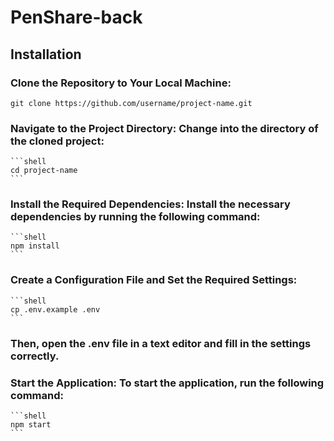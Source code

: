 # PenShare-back

## Installation

### Clone the Repository to Your Local Machine:

    git clone https://github.com/username/project-name.git

### Navigate to the Project Directory: Change into the directory of the cloned project:
    ```shell
    cd project-name
    ```

### Install the Required Dependencies: Install the necessary dependencies by running the following command:
    ```shell
    npm install
    ```

### Create a Configuration File and Set the Required Settings: 
    ```shell
    cp .env.example .env
    ```

### Then, open the .env file in a text editor and fill in the settings correctly.

### Start the Application: To start the application, run the following command:
    ```shell
    npm start
    ```
